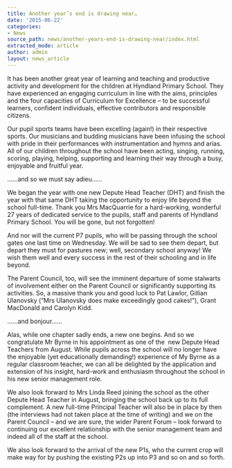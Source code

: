 ```yaml
---
title: Another year’s end is drawing near…
date: '2015-06-22'
categories:
- News
source_path: news/another-years-end-is-drawing-near/index.html
extracted_mode: article
author: admin
layout: news_article
---
```

It has been another great year of learning and teaching and productive activity and development for the children at Hyndland Primary School. They have experienced an engaging curriculum in line with the aims, principles and the four capacities of Curriculum for Excellence – to be successful learners, confident individuals, effective contributors and responsible citizens.

Our pupil sports teams have been excelling (again!) in their respective sports. Our musicians and budding musicians have been infusing the school with pride in their performances with instrumentation and hymns and arias. All of our children throughout the school have been acting, singing, running, scoring, playing, helping, supporting and learning their way through a busy, enjoyable and fruitful year.

……and so we must say adieu……

We began the year with one new Depute Head Teacher (DHT) and finish the year with that same DHT taking the opportunity to enjoy life beyond the school full-time. Thank you Mrs MacQuarrie for a hard-working, wonderful 27 years of dedicated service to the pupils, staff and parents of Hyndland Primary School. You will be gone, but not forgotten!

And nor will the current P7 pupils, who will be passing through the school gates one last time on Wednesday. We will be sad to see them depart, but depart they must for pastures new; well, secondary school anyway! We wish them well and every success in the rest of their schooling and in life beyond.

The Parent Council, too, will see the imminent departure of some stalwarts of involvement either on the Parent Council or significantly supporting its activities. So, a massive thank you and good luck to Pat Lawlor, Gillian Ulanovsky (“Mrs Ulanovsky does make exceedingly good cakes!”), Grant MacDonald and Carolyn Kidd.

……and bonjour……

Alas, while one chapter sadly ends, a new one begins. And so we congratulate Mr Byrne in his appointment as one of the &nbsp;new Depute Head Teachers from August. While pupils across the school will no longer have the enjoyable (yet educationally demanding!) experience of My Byrne as a regular classroom teacher, we can all be delighted by the application and extension of his insight, hard-work and enthusiasm throughout the school in his new senior management role.

We also look forward to Mrs Linda Reed joining the school as the other Depute Head Teacher in August, bringing the school back up to its full complement. A new full-time Principal Teacher will also be in place by then (the interviews had not taken place at the time of writing) and we on the Parent Council – and we are sure, the wider Parent Forum – look forward to continuing our excellent relationship with the senior management team and indeed all of the staff at the school.

We also look forward to the arrival of the new P1s, who the current crop will make way for by pushing the existing P2s up into P3 and so on and so forth.
